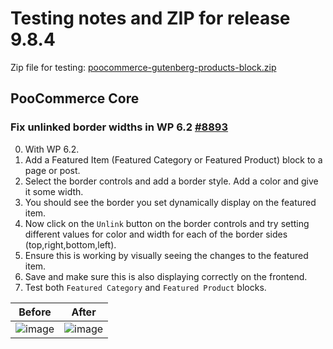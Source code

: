 # Testing notes and ZIP for release 9.8.4

Zip file for testing: [poocommerce-gutenberg-products-block.zip](https://github.com/poocommerce/poocommerce-blocks/files/11100007/poocommerce-gutenberg-products-block.zip)

## PooCommerce Core

### Fix unlinked border widths in WP 6.2 [#8893](https://github.com/poocommerce/poocommerce-blocks/pull/8893)

0. With WP 6.2.
1. Add a Featured Item (Featured Category or Featured Product) block to a page or post.
2. Select the border controls and add a border style. Add a color and give it some width.
3. You should see the border you set dynamically display on the featured item.
4. Now click on the `Unlink` button on the border controls and try setting different values for color and width for each of the border sides (top,right,bottom,left).
5. Ensure this is working by visually seeing the changes to the featured item.
6. Save and make sure this is also displaying correctly on the frontend.
7. Test both `Featured Category` and `Featured Product` blocks.

Before                                                                                                         | After
---------------------------------------------------------------------------------------------------------------|---------------------------------------------------------------------------------------------------------------
![image](https://user-images.githubusercontent.com/3616980/228450729-4f3ced5c-75cd-45f1-b7d6-a41b3b23f7ad.png) | ![image](https://user-images.githubusercontent.com/3616980/228450761-5f98420f-00a3-4c0d-b5b4-dc3e6793d19c.png)
